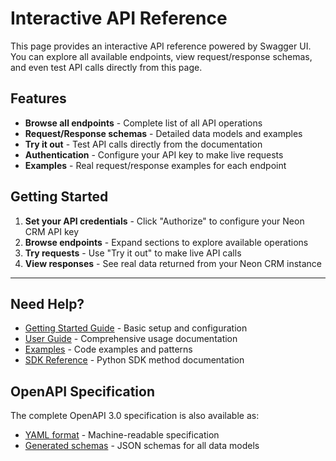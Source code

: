 # Interactive API Reference

This page provides an interactive API reference powered by Swagger UI. You can explore all available endpoints, view request/response schemas, and even test API calls directly from this page.

## Features

- **Browse all endpoints** - Complete list of all API operations
- **Request/Response schemas** - Detailed data models and examples
- **Try it out** - Test API calls directly from the documentation
- **Authentication** - Configure your API key to make live requests
- **Examples** - Real request/response examples for each endpoint

## Getting Started

1. **Set your API credentials** - Click "Authorize" to configure your Neon CRM API key
2. **Browse endpoints** - Expand sections to explore available operations
3. **Try requests** - Use "Try it out" to make live API calls
4. **View responses** - See real data returned from your Neon CRM instance

---

<swagger-ui src="openapi.yaml"/>

## Need Help?

- [Getting Started Guide](../getting-started/quickstart.md) - Basic setup and configuration
- [User Guide](../user-guide/basic-usage.md) - Comprehensive usage documentation
- [Examples](../examples/basic.md) - Code examples and patterns
- [SDK Reference](client.md) - Python SDK method documentation

## OpenAPI Specification

The complete OpenAPI 3.0 specification is also available as:
- [YAML format](openapi.yaml) - Machine-readable specification
- [Generated schemas](schemas.json) - JSON schemas for all data models
